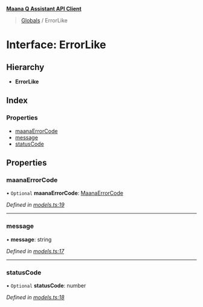 **[Maana Q Assistant API Client](../README.md)**

> [Globals](../README.md) / ErrorLike

# Interface: ErrorLike

## Hierarchy

* **ErrorLike**

## Index

### Properties

* [maanaErrorCode](errorlike.md#maanaerrorcode)
* [message](errorlike.md#message)
* [statusCode](errorlike.md#statuscode)

## Properties

### maanaErrorCode

• `Optional` **maanaErrorCode**: [MaanaErrorCode](../enums/maanaerrorcode.md)

*Defined in [models.ts:19](https://github.com/maana-io/q-assistant-client/blob/develop/src/models.ts#L19)*

___

### message

•  **message**: string

*Defined in [models.ts:17](https://github.com/maana-io/q-assistant-client/blob/develop/src/models.ts#L17)*

___

### statusCode

• `Optional` **statusCode**: number

*Defined in [models.ts:18](https://github.com/maana-io/q-assistant-client/blob/develop/src/models.ts#L18)*
